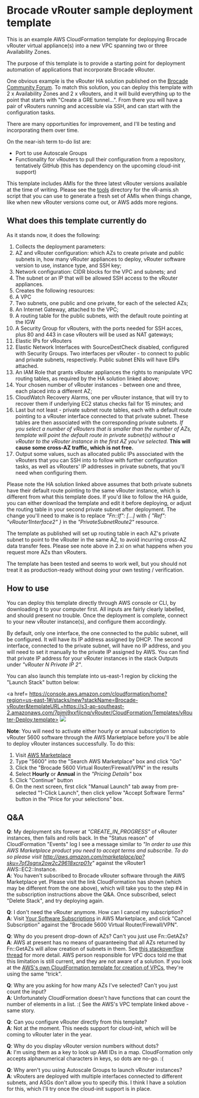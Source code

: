 # Brocade vRouter sample deployment template

This is an example AWS CloudFormation template for deplopying Brocade vRouter virtual appliance(s) into a new VPC spanning two or three Availability Zones.

The purpose of this template is to provide a starting point for deployment automation of applications that incorporate Brocade vRouter.

One obvious example is the vRouter HA solution published on the [Brocade Community Forum](https://community.brocade.com/t5/SDN-NFV/vRouter-HA-in-AWS-across-Availability-Zones/ta-p/86905). To match this solution, you can deploy this template with 2 x Availability Zones and 2 x vRouters, and it will build everything up to the point that starts with "Create a GRE tunnel...". From there you will have a pair of vRouters running and accessible via SSH, and can start with the configuration tasks.

There are many opportunities for improvement, and I'll be testing and incorporating them over time.

On the near-ish term to-do list are:
- Port to use Autoscale Groups
- Functionality for vRouters to pull their configuration from a repository, tentatively GitHub (this has dependency on the upcoming cloud-init support)

This template includes AMIs for the three latest vRouter versions available at the time of writing. Please see the [tools](https://github.com/dkalintsev/Brocade/tree/master/CloudFormation/Tools) directory for the vR-amis.sh script that you can use to generate a fresh set of AMIs when things change, like when new vRouter versions come out, or AWS adds more regions.

## What does this template currently do

As it stands now, it does the following:

1. Collects the deployment parameters:
  1. AZ and vRouter configuration: which AZs to create private and public subnets in, how many vRouter appliances to deploy, vRouter software version to use, instance type, and SSH key;
  2. Network configuration: CIDR blocks for the VPC and subnets; and
  3. The subnet or an IP that will be allowed SSH access to the vRouter appliances.
2. Creates the following resources:
  1. A VPC
  2. Two subnets, one public and one private, for each of the selected AZs;
  3. An Internet Gateway, attached to the VPC;
  4. A routing table for the public subnets, with the default route pointing at the IGW
  5. A Security Group for vRouters, with the ports needed for SSH acces, plus 80 and 443 in case vRouters will be used as NAT gateways;
  6. Elastic IPs for vRouters
  7. Elastic Network Interfaces with SourceDestCheck disabled, configured with Security Groups. Two interfaces per vRouter - to connect to public and private subnets, respectively. Public subnet ENIs will have EIPs attached.
  8. An IAM Role that grants vRouter appliances the rights to manipulate VPC routing tables, as required by the HA solution linked above;
  9. Your chosen number of vRouter instances - between one and three, each placed into a different AZ;
  10. CloudWatch Recovery Alarms, one per vRouter instance, that will try to recover them if underlying EC2 status checks fail for 15 minutes; and
  11. Last but not least - private subnet route tables, each with a default route pointing to a vRouter interface connected to that private subnet. These tables are then associated with the corresponding private subnets. *If you select a number of vRouters that is smaller than the number of AZs, template will point the default route in private subnet(s) without a vRouter to the vRouter instance in the first AZ you've selected.* **This will cause some cross-AZ traffic, which is not free.** 
3. Output some values, such as allocated public IPs associated with the vRouters that you can SSH into to follow with further configuration tasks, as well as vRouters' IP addresses in private subnets, that you'll need when configuring them.

Please note the HA solution linked above assumes that both private subnets have their default route pointing to the same vRouter instance, which is different from what this template does. If you'd like to follow the HA guide, you can either download the template and edit it before deploying, or adjust the routing table in your second private subnet after deployment. The change you'll need to make is to replace *"Fn::If": [...]* with *{ "Ref": "vRouter1Interface2" }* in the *"PrivateSubnetRoute2"* resource.

The template as published will set up routing table in each AZ's private subnet to point to the vRouter in the same AZ, to avoid incurring cross-AZ data transfer fees. Please see note above in 2.xi on what happens when you request more AZs than vRouters.

The template has been tested and seems to work well, but you should not treat it as production-ready without doing your own testing / verification.

## How to use

You can deploy this template directly through AWS console or CLI, by downloading it to your computer first. All inputs are fairly clearly labelled, and should present no trouble. Once the deployment is complete, connect to your new vRouter instance(s), and configure them accordingly.

By default, only one interface, the one connected to the public subnet, will be configured. It will have its IP address assigned by DHCP. The second interface, connected to the private subnet, will have no IP address, and you will need to set it manually to the private IP assigned by AWS. You can find that private IP address for your vRouter instances in the stack Outputs under *"vRouter N Private IP 2"*.

You can also launch this template into us-east-1 region by clicking the "Launch Stack" button below:

<a href=
https://console.aws.amazon.com/cloudformation/home?region=us-east-1#/stacks/new?stackName=Brocade-vRouter&templateURL=https://s3-ap-southeast-2.amazonaws.com/7pjmj9xxfjlcnq/vRouter/CloudFormation/Templates/vRouter-Deploy.template>
<img src=https://s3.amazonaws.com/cloudformation-examples/cloudformation-launch-stack.png></a>

**Note**: You will need to activate either hourly or annual subscription to vRouter 5600 software through the AWS Marketplace before you'll be able to deploy vRouter instances successfully. To do this:

1. Visit [AWS Marketplace](https://aws.amazon.com/marketplace/)
2. Type "5600" into the "Search AWS Marketplace" box and click "Go"
3. Click the "Brocade 5600 Virtual Router/Firewall/VPN" in the results
4. Select **Hourly** or **Annual** in the *"Pricing Details"* box
5. Click "Continue" button
6. On the next screen, first click "Manual Launch" tab away from pre-selected "1-Click Launch", then click yellow "Accept Software Terms" button in the "Price for your selections" box.

## Q&A

**Q**: My deployment sits forever at *"CREATE\_IN\_PROGRESS"* of vRouter instances, then fails and rolls back. In the "Status reason" of CloudFormation "Events" log I see a message similar to *"In order to use this AWS Marketplace product you need to accept terms and subscribe. To do so please visit http://aws.amazon.com/marketplace/pp?sku=7of3sgnx2ow2c29618xcrp01v"* against the vRouter1 AWS::EC2::Instance.  
**A**: You haven't subscribed to Brocade vRouter software through the AWS Marketplace yet. Please visit the link CloudFormation has shown (which may be different from the one above), which will take you to the step #4 in the subscription instructions above the Q&A. Once subscribed, select "Delete Stack", and try deploying again.

**Q**: I don't need the vRouter anymore. How can I cancel my subscription?  
**A**: Visit [Your Software Subscriptions](https://aws.amazon.com/marketplace/library/) in AWS Marketplace, and click "Cancel Subscription" against the "Brocade 5600 Virtual Router/Firewall/VPN".

**Q**: Why do you present drop-down of AZs? Can't you just use Fn::GetAZs?  
**A**: AWS at present has no means of guaranteeing that all AZs returned by Fn::GetAZs will allow creation of subnets in them. See [this stackoverflow thread](http://stackoverflow.com/questions/21390444/is-there-a-way-for-cloudformation-to-query-available-zones-for-subnet-creation) for more detail. AWS person responsible for VPC docs told me that this limitation is still current, and they are not aware of a solution. If you look at the [AWS's own CloudFormation template for creation of VPCs](http://docs.aws.amazon.com/quickstart/latest/vpc/welcome.html), they're using the same "trick".

**Q**: Why are you asking for how many AZs I've selected? Can't you just count the input?  
**A**: Unfortunately CloudFormation doesn't have functions that can count the number of elements in a list. :( See the AWS's VPC template linked above - same story.

**Q**: Can you configure vRouter directly from this template?  
**A**: Not at the moment. This needs support for cloud-init, which will be coming to vRouter later in the year.

**Q**: Why do you display vRouter version numbers without dots?  
**A**: I'm using them as a key to look up AMI IDs in a map. CloudFormation only accepts alphanumerical characters in keys, so dots are no-go. :(

**Q**: Why aren't you using Autoscale Groups to launch vRouter instances?  
**A**: vRouters are deployed with multiple interfaces connected to different subnets, and ASGs don't allow you to specify this. I think I have a solution for this, which I'll try once the cloud-init support is in place.